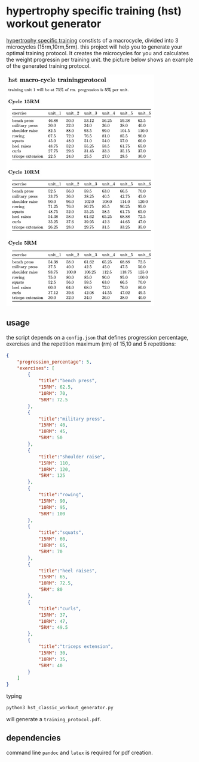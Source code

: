 # hypertrophy specific training (hst) workout generator
[hypertrophy specific training](https://fitoverfat.com/hypertrophy-specific-training/) constists of a macrocycle, divided into 3 microcycles (15rm,10rm,5rm). this project will help you to generate your optimal training protocol. It creates the microcycles for you and calculates the weight progressin per training unit. the picture below shows an example of the generated training protocol.


![hst training protocol](https://github.com/phpanhey/hst_classic_workout_generator/blob/master/images/hst_training_protocol.jpg?raw=true)

## usage
the script depends on a `config.json` that defines progression percentage, exercises and the repetition maximum (rm) of 15,10 and 5 repetitions:

```json
{
    "progression_percentage": 5,
    "exercises": [
        {
            "title":"bench press",
            "15RM": 62.5,
            "10RM": 70,
            "5RM": 72.5
        },
        {
            "title":"military press",
            "15RM": 40,
            "10RM": 45,
            "5RM": 50
        },
        {
            "title":"shoulder raise",
            "15RM": 110,
            "10RM": 120,
            "5RM": 125
        },
        {
            "title":"rowing",
            "15RM": 90,
            "10RM": 95,
            "5RM": 100
        },
        {
            "title":"squats",
            "15RM": 60,
            "10RM": 65,
            "5RM": 70
        },
        {
            "title":"heel raises",
            "15RM": 65,
            "10RM": 72.5,
            "5RM": 80
        },
        {
            "title":"curls",
            "15RM": 37,
            "10RM": 47,
            "5RM": 49.5
        },
        {
            "title":"triceps extension",
            "15RM": 30,
            "10RM": 35,
            "5RM": 40
        }
    ]
}
```
typing
```bash
python3 hst_classic_workout_generator.py
```
will generate a `training_protocol.pdf`.

## dependencies
command line `pandoc` and `latex` is required for pdf creation.